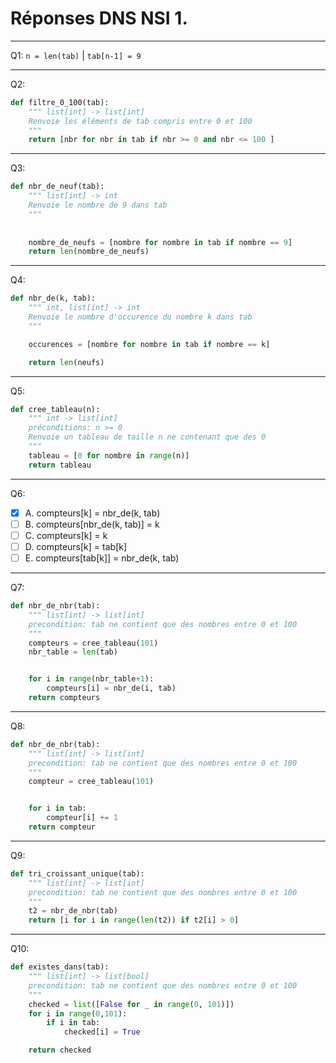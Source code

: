 # Réponses DNS NSI 1.

---
Q1: 
`n = len(tab)` | `tab[n-1] = 9`

---
Q2:
```py
def filtre_0_100(tab):
    """ list[int] -> list[int]
    Renvoie les éléments de tab compris entre 0 et 100
    """
    return [nbr for nbr in tab if nbr >= 0 and nbr <= 100 ]
```

---
Q3:
```py
def nbr_de_neuf(tab):
    """ list[int] -> int
    Renvoie le nombre de 9 dans tab
    """
    
    
    nombre_de_neufs = [nombre for nombre in tab if nombre == 9]
    return len(nombre_de_neufs)
```

--- 
Q4:
```py
def nbr_de(k, tab):
    """ int, list[int] -> int
    Renvoie le nombre d'occurence du nombre k dans tab
    """

    occurences = [nombre for nombre in tab if nombre == k]

    return len(neufs)
```

---
Q5:
```py
def cree_tableau(n):
    """ int -> list[int]
    préconditions: n >= 0
    Renvoie un tableau de taille n ne contenant que des 0
    """
    tableau = [0 for nombre in range(n)]
    return tableau
```

---
Q6:
- [x] A. compteurs[k] = nbr_de(k, tab)
- [ ] B. compteurs[nbr_de(k, tab)] = k
- [ ] C. compteurs[k] = k
- [ ] D. compteurs[k] = tab[k]
- [ ] E. compteurs[tab[k]] = nbr_de(k, tab)

---
Q7:
```py
def nbr_de_nbr(tab):
    """ list[int] -> list[int]
    precondition: tab ne contient que des nombres entre 0 et 100
    """
    compteurs = cree_tableau(101)
    nbr_table = len(tab)


    for i in range(nbr_table+1):
        compteurs[i] = nbr_de(i, tab)
    return compteurs
```

---
Q8:
```py
def nbr_de_nbr(tab):
    """ list[int] -> list[int]
    precondition: tab ne contient que des nombres entre 0 et 100
    """
    compteur = cree_tableau(101)


    for i in tab:
        compteur[i] += 1
    return compteur
```

---
Q9:
```py
def tri_croissant_unique(tab):
    """ list[int] -> list[int]
    precondition: tab ne contient que des nombres entre 0 et 100
    """
    t2 = nbr_de_nbr(tab)
    return [i for i in range(len(t2)) if t2[i] > 0]
```

---
Q10:
```py
def existes_dans(tab):
    """ list[int] -> list[bool]
    precondition: tab ne contient que des nombres entre 0 et 100
    """
    checked = list([False for _ in range(0, 101)])
    for i in range(0,101):
        if i in tab:
            checked[i] = True

    return checked
```
